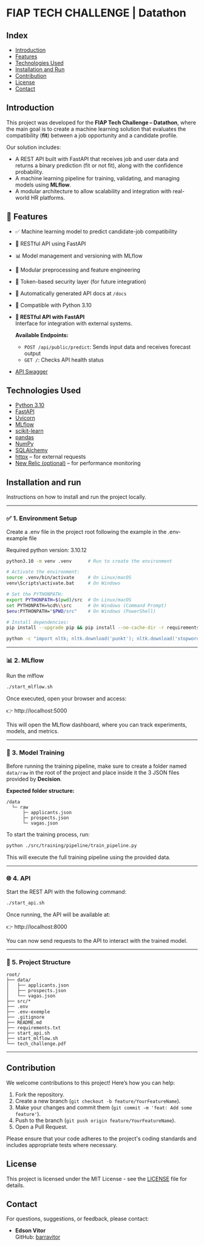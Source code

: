 # FIAP TECH CHALLENGE | Datathon 

## Index

- [Introduction](#introduction)
- [Features](#features)
- [Technologies Used](#technologies-used)
- [Installation and Run](#installation-and-run)
- [Contribution](#contribution)
- [License](#license)
- [Contact](#contact)

## Introduction

This project was developed for the **FIAP Tech Challenge – Datathon**, where the main goal is to create a machine learning solution that evaluates the compatibility (**fit**) between a job opportunity and a candidate profile.

Our solution includes:
- A REST API built with FastAPI that receives job and user data and returns a binary prediction (fit or not fit), along with the confidence probability.
- A machine learning pipeline for training, validating, and managing models using **MLflow**.
- A modular architecture to allow scalability and integration with real-world HR platforms.

## 🚀 Features

- ✅ Machine learning model to predict candidate-job compatibility
- 🔌 RESTful API using FastAPI
- 📊 Model management and versioning with MLflow
- 🧪 Modular preprocessing and feature engineering
- 🔐 Token-based security layer (for future integration)
- 📝 Automatically generated API docs at `/docs`
- 🐍 Compatible with Python 3.10

- **🧪 RESTful API with FastAPI**  
  Interface for integration with external systems.

  **Available Endpoints:**
  - `POST /api/public/predict`: Sends input data and receives forecast output
  - `GET /`: Checks API health status

- [API Swagger](https://fiap-ml-tech-challenge-stage-5-production.up.railway.app/docs)

## Technologies Used

- [Python 3.10](https://www.python.org/)
- [FastAPI](https://fastapi.tiangolo.com/)
- [Uvicorn](https://www.uvicorn.org/)
- [MLflow](https://mlflow.org/)
- [scikit-learn](https://scikit-learn.org/)
- [pandas](https://pandas.pydata.org/)
- [NumPy](https://numpy.org/)
- [SQLAlchemy](https://www.sqlalchemy.org/)
- [httpx](https://www.python-httpx.org/) – for external requests
- [New Relic (optional)](https://newrelic.com/) – for performance monitoring

## Installation and run

Instructions on how to install and run the project locally.

---

### ✅ 1. Environment Setup
Create a .env file in the project root following the example in the .env-example file

Required python version: 3.10.12

```bash
python3.10 -m venv .venv      # Run to create the environment

# Activate the environment:
source .venv/bin/activate     # On Linux/macOS
venv\Scripts\activate.bat     # On Windows

# Set the PYTHONPATH:
export PYTHONPATH=$(pwd)/src  # On Linux/macOS
set PYTHONPATH=%cd%\\src      # On Windows (Command Prompt)
$env:PYTHONPATH="$PWD/src"    # On Windows (PowerShell)

# Install dependencies:
pip install --upgrade pip && pip install --no-cache-dir -r requirements.txt # Run to install the necessary packages

python -c "import nltk; nltk.download('punkt'); nltk.download('stopwords'); nltk.download('punkt_tab')"
```

---

### 📊 2. MLflow
Run the mlflow
```bash
./start_mlflow.sh
```

Once executed, open your browser and access:

👉 http://localhost:5000

This will open the MLflow dashboard, where you can track experiments, models, and metrics.

---

### 🧠 3. Model Training

Before running the training pipeline, make sure to create a folder named `data/raw` in the root of the project and place inside it the 3 JSON files provided by **Decision**.

**Expected folder structure:**

```
/data
  └─ raw
      ├─ applicants.json
      ├─ prospects.json
      └─ vagas.json
```

To start the training process, run:

```bash
python ./src/training/pipeline/train_pipeline.py
```

This will execute the full training pipeline using the provided data.

---

### 🌐 4. API

Start the REST API with the following command:

```bash
./start_api.sh
```

Once running, the API will be available at:

👉 http://localhost:8000

You can now send requests to the API to interact with the trained model.

---

### 📁 5. Project Structure

```
root/
├── data/
│   ├── applicants.json
│   ├── prospects.json
│   └── vagas.json
├── src/*
├── .env
├── .env-exemple
├── .gitignore
├── README.md
├── requirements.txt
├── start_api.sh
├── start_mlflow.sh
└── tech_challenge.pdf
```

---

## Contribution

We welcome contributions to this project! Here’s how you can help:

1. Fork the repository.
2. Create a new branch (`git checkout -b feature/YourFeatureName`).
3. Make your changes and commit them (`git commit -m 'feat: Add some feature'`).
4. Push to the branch (`git push origin feature/YourFeatureName`).
5. Open a Pull Request.

Please ensure that your code adheres to the project's coding standards and includes appropriate tests where necessary.

## License

This project is licensed under the MIT License - see the [LICENSE](LICENSE.txt) file for details.

## Contact

For questions, suggestions, or feedback, please contact:

* **Edson Vitor**  
  GitHub: [barravitor](https://github.com/barravitor)